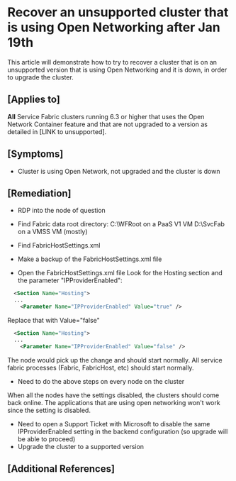 # Recover an unsupported cluster that is using Open Networking after Jan 19th

This article will demonstrate how to try to recover a cluster that is on an unsupported version that is using Open Networking and it is down, in order to upgrade the cluster.

## [Applies to]

**All** Service Fabric clusters running 6.3 or higher that uses the Open Network Container feature and that are not upgraded to a version as detailed in [LINK to unsupported].

## [Symptoms]  

   * Cluster is using Open Network, not upgraded and the cluster is down

## [Remediation]

* RDP into the node of question
* Find Fabric data root directory: 
C:\WFRoot on a PaaS V1 VM 
D:\SvcFab on a VMSS VM (mostly) 

* Find FabricHostSettings.xml
* Make a backup of the FabricHostSettings.xml file
* Open the FabricHostSettings.xml file
Look for the Hosting section and the parameter "IPProviderEnabled":

```xml
  <Section Name="Hosting">
  ...
    <Parameter Name="IPProviderEnabled" Value="true" />
```

Replace that with Value="false"


```xml
  <Section Name="Hosting">
  ...
    <Parameter Name="IPProviderEnabled" Value="false" />
```

The node would pick up the change and should start normally. All service fabric processes (Fabric, FabricHost, etc) should start normally.

* Need to do the above steps on every node on the cluster

When all the nodes have the settings disabled, the clusters should come back online. The applications that are using open networking won't work since the setting is disabled.
* Need to open a Support Ticket with Microsoft to disable the same IPProviderEnabled setting in the backend configuration (so upgrade will be able to proceed)
* Upgrade the cluster to a supported version

## [Additional References]

